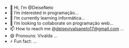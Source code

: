 - 👋 Hi, I’m @DeiseNeto
- 👀 I’m interested in programação...
- 🌱 I’m currently learning informática...
- 💞️ I’m looking to collaborate on programação web...
- 📫 How to reach me @deisevivalsaneto17@gmail.com ...
- 😄 Pronouns: Vivalda ...
- ⚡ Fun fact: ...

<!---
DeiseNeto/DeiseNeto is a ✨ special ✨ repository because its `README.md` (this file) appears on your GitHub profile.
You can click the Preview link to take a look at your changes.
--->
